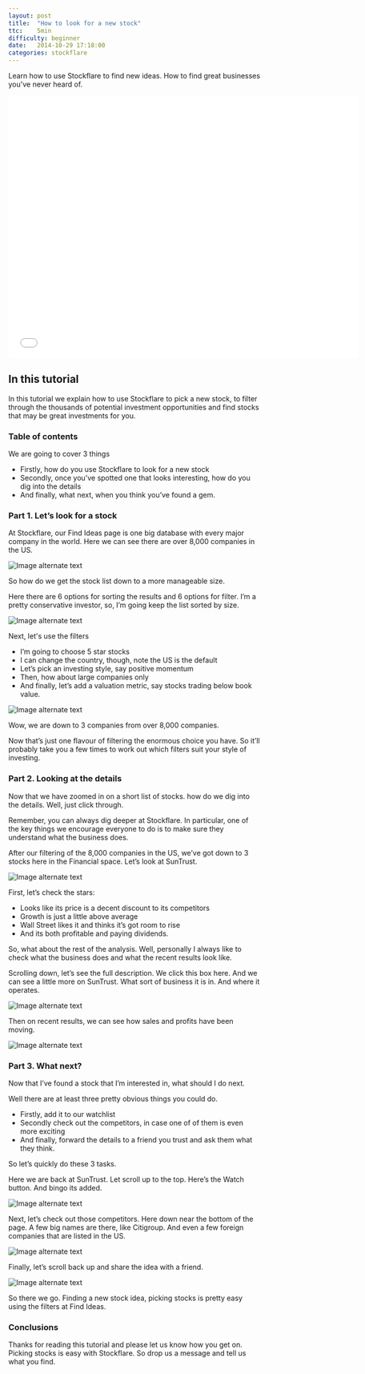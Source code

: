 ```yaml
---
layout: post
title:  "How to look for a new stock"
ttc:    5min
difficulty: beginner
date:   2014-10-29 17:18:00
categories: stockflare
---
```

Learn how to use Stockflare to find new ideas. How to find great businesses you've never heard of.

<iframe width="700" height="525" src="//www.youtube.com/embed/mZ26K-3GeYo" frameborder="0" allowfullscreen></iframe>

## In this tutorial

In this tutorial we explain how to use Stockflare to pick a new stock, to filter through the thousands of potential investment opportunities and find stocks that may be great investments for you.

### Table of contents

We are going to cover 3 things

* Firstly, how do you use Stockflare to look for a new stock
* Secondly, once you’ve spotted one that looks interesting, how do you dig into the details
* And finally, what next, when you think you’ve found a gem.

### Part 1. Let’s look for a stock

At Stockflare, our Find Ideas page is one big database with every major company in the world. Here we can see there are over 8,000 companies in the US.

![Image alternate text](http://placehold.it/350x150)

So how do we get the stock list down to a more manageable size. 

Here there are 6 options for sorting the results and 6 options for filter. I’m a pretty conservative investor, so, I’m going keep the list sorted by size.

![Image alternate text](http://placehold.it/350x150)

Next, let's use the filters

* I’m going to choose 5 star stocks 
* I can change the country, though, note the US is the default
* Let’s pick an investing style, say positive momentum
* Then, how about large companies only
* And finally, let’s add a valuation metric, say stocks trading below book value.

![Image alternate text](http://placehold.it/350x150)

Wow, we are down to 3 companies from over 8,000 companies.

Now that’s just one flavour of filtering the enormous choice you have. So it’ll probably take you a few times to work out which filters suit your style of investing.

### Part 2. Looking at the details

Now that we have zoomed in on a short list of stocks. how do we dig into the details. Well, just click through. 

Remember, you can always dig deeper at Stockflare. In particular, one of the key things we encourage everyone to do is to make sure they understand what the business does.

After our filtering of the 8,000 companies in the US, we’ve got down to 3 stocks here in the Financial space. Let’s look at SunTrust.

![Image alternate text](http://placehold.it/350x150)

First, let’s check the stars:

* Looks like its price is a decent discount to its competitors
* Growth is just a little above average
* Wall Street likes it and thinks it’s got room to rise
* And its both profitable and paying dividends.

So, what about the rest of the analysis. Well, personally I always like to check what the business does and what the recent results look like.

Scrolling down, let’s see the full description. We click this box here. And we can see a little more on SunTrust. What sort of business it is in. And where it operates.

![Image alternate text](http://placehold.it/350x150)

Then on recent results, we can see how sales and profits have been moving.

![Image alternate text](http://placehold.it/350x150)

### Part 3. What next?

Now that I’ve found a stock that I’m interested in, what should I do next.

Well there are at least three pretty obvious things you could do. 

* Firstly, add it to our watchlist
* Secondly check out the competitors, in case one of of them is even more exciting
* And finally, forward the details to a friend you trust and ask them what they think.

So let’s quickly do these 3 tasks.

Here we are back at SunTrust. Let scroll up to the top. Here’s the Watch button. And bingo its added.

![Image alternate text](http://placehold.it/350x150)

Next, let’s check out those competitors. Here down near the bottom of the page. A few big names are there, like Citigroup. And even a few foreign companies that are listed in the US. 

![Image alternate text](http://placehold.it/350x150)

Finally, let’s scroll back up and share the idea with a friend. 

![Image alternate text](http://placehold.it/350x150)

So there we go. Finding a new stock idea, picking stocks is pretty easy using the filters at Find Ideas.

### Conclusions

Thanks for reading this tutorial and please let us know how you get on. Picking stocks is easy with Stockflare. So drop us a message and tell us what you find.
